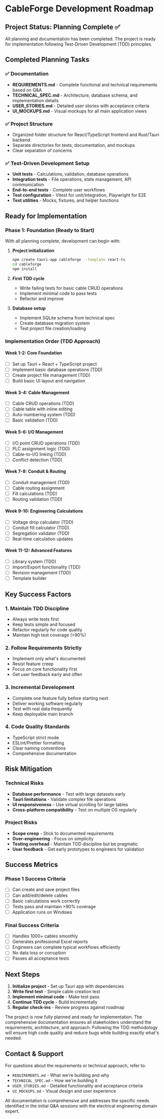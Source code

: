 # CableForge Development Roadmap

## Project Status: Planning Complete ✅

All planning and documentation has been completed. The project is ready for implementation following Test-Driven Development (TDD) principles.

## Completed Planning Tasks

### ✅ Documentation
- **REQUIREMENTS.md** - Complete functional and technical requirements based on Q&A
- **TECHNICAL_SPEC.md** - Architecture, database schema, and implementation details  
- **USER_STORIES.md** - Detailed user stories with acceptance criteria
- **UI_MOCKUPS.md** - Visual mockups for all main application views

### ✅ Project Structure
- Organized folder structure for React/TypeScript frontend and Rust/Tauri backend
- Separate directories for tests, documentation, and mockups
- Clear separation of concerns

### ✅ Test-Driven Development Setup
- **Unit tests** - Calculations, validation, database operations
- **Integration tests** - File operations, state management, API communication  
- **End-to-end tests** - Complete user workflows
- **Test configuration** - Vitest for unit/integration, Playwright for E2E
- **Test utilities** - Mocks, fixtures, and helper functions

## Ready for Implementation

### Phase 1: Foundation (Ready to Start)
With all planning complete, development can begin with:

1. **Project initialization**
   ```bash
   npm create tauri-app cableforge --template react-ts
   cd cableforge
   npm install
   ```

2. **First TDD cycle**
   - Write failing tests for basic cable CRUD operations
   - Implement minimal code to pass tests
   - Refactor and improve

3. **Database setup**
   - Implement SQLite schema from technical spec
   - Create database migration system
   - Test project file creation/loading

### Implementation Order (TDD Approach)

#### Week 1-2: Core Foundation
- [ ] Set up Tauri + React + TypeScript project
- [ ] Implement basic database operations (TDD)
- [ ] Create project file management (TDD)
- [ ] Build basic UI layout and navigation

#### Week 3-4: Cable Management  
- [ ] Cable CRUD operations (TDD)
- [ ] Cable table with inline editing
- [ ] Auto-numbering system (TDD)
- [ ] Basic validation (TDD)

#### Week 5-6: I/O Management
- [ ] I/O point CRUD operations (TDD)
- [ ] PLC assignment logic (TDD)
- [ ] Cable-to-I/O linking (TDD)
- [ ] Conflict detection (TDD)

#### Week 7-8: Conduit & Routing
- [ ] Conduit management (TDD)
- [ ] Cable routing assignment
- [ ] Fill calculations (TDD)
- [ ] Routing validation (TDD)

#### Week 9-10: Engineering Calculations
- [ ] Voltage drop calculator (TDD)
- [ ] Conduit fill calculator (TDD)
- [ ] Segregation validator (TDD)
- [ ] Real-time calculation updates

#### Week 11-12: Advanced Features
- [ ] Library system (TDD)
- [ ] Import/Export functionality (TDD)
- [ ] Revision management (TDD)
- [ ] Template builder

## Key Success Factors

### 1. Maintain TDD Discipline
- Always write tests first
- Keep tests simple and focused
- Refactor regularly for code quality
- Maintain high test coverage (>90%)

### 2. Follow Requirements Strictly  
- Implement only what's documented
- Resist feature creep
- Focus on core functionality first
- Get user feedback early and often

### 3. Incremental Development
- Complete one feature fully before starting next
- Deliver working software regularly
- Test with real data frequently
- Keep deployable main branch

### 4. Code Quality Standards
- TypeScript strict mode
- ESLint/Prettier formatting
- Clear naming conventions
- Comprehensive documentation

## Risk Mitigation

### Technical Risks
- **Database performance** - Test with large datasets early
- **Tauri limitations** - Validate complex file operations
- **UI responsiveness** - Use virtual scrolling for large tables
- **Cross-platform compatibility** - Test on multiple OS regularly

### Project Risks
- **Scope creep** - Stick to documented requirements
- **Over-engineering** - Focus on simplicity
- **Testing overhead** - Maintain TDD discipline but be pragmatic
- **User feedback** - Get early prototypes to engineers for validation

## Success Metrics

### Phase 1 Success Criteria
- [ ] Can create and save project files
- [ ] Can add/edit/delete cables
- [ ] Basic calculations work correctly
- [ ] Tests pass and maintain >90% coverage
- [ ] Application runs on Windows

### Final Success Criteria  
- [ ] Handles 1000+ cables smoothly
- [ ] Generates professional Excel reports
- [ ] Engineers can complete typical workflows efficiently
- [ ] No data loss or corruption
- [ ] Passes all acceptance tests

## Next Steps

1. **Initialize project** - Set up Tauri app with dependencies
2. **Write first test** - Simple cable creation test
3. **Implement minimal code** - Make test pass
4. **Continue TDD cycle** - Build incrementally
5. **Regular check-ins** - Review progress against roadmap

The project is now fully planned and ready for implementation. The comprehensive documentation ensures all stakeholders understand the requirements, architecture, and approach. Following the TDD methodology will ensure high code quality and reduce bugs while building exactly what's needed.

## Contact & Support

For questions about the requirements or technical approach, refer to:
- `REQUIREMENTS.md` - What we're building and why
- `TECHNICAL_SPEC.md` - How we're building it  
- `USER_STORIES.md` - Detailed functionality and acceptance criteria
- `UI_MOCKUPS.md` - Visual design and user experience

All documentation is comprehensive and addresses the specific needs identified in the initial Q&A sessions with the electrical engineering domain expert.